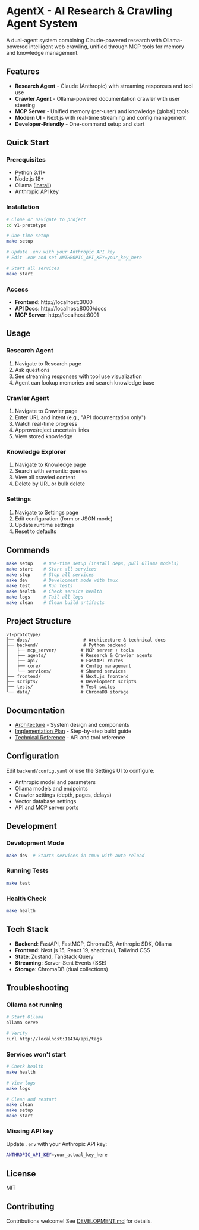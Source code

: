 # AgentX - AI Research & Crawling Agent System

A dual-agent system combining Claude-powered research with Ollama-powered intelligent web crawling, unified through MCP tools for memory and knowledge management.

## Features

- **Research Agent** - Claude (Anthropic) with streaming responses and tool use
- **Crawler Agent** - Ollama-powered documentation crawler with user steering
- **MCP Server** - Unified memory (per-user) and knowledge (global) tools
- **Modern UI** - Next.js with real-time streaming and config management
- **Developer-Friendly** - One-command setup and start

## Quick Start

### Prerequisites

- Python 3.11+
- Node.js 18+
- Ollama ([install](https://ollama.ai))
- Anthropic API key

### Installation

```bash
# Clone or navigate to project
cd v1-prototype

# One-time setup
make setup

# Update .env with your Anthropic API key
# Edit .env and set ANTHROPIC_API_KEY=your_key_here

# Start all services
make start
```

### Access

- **Frontend**: http://localhost:3000
- **API Docs**: http://localhost:8000/docs
- **MCP Server**: http://localhost:8001

## Usage

### Research Agent
1. Navigate to Research page
2. Ask questions
3. See streaming responses with tool use visualization
4. Agent can lookup memories and search knowledge base

### Crawler Agent
1. Navigate to Crawler page
2. Enter URL and intent (e.g., "API documentation only")
3. Watch real-time progress
4. Approve/reject uncertain links
5. View stored knowledge

### Knowledge Explorer
1. Navigate to Knowledge page
2. Search with semantic queries
3. View all crawled content
4. Delete by URL or bulk delete

### Settings
1. Navigate to Settings page
2. Edit configuration (form or JSON mode)
3. Update runtime settings
4. Reset to defaults

## Commands

```bash
make setup    # One-time setup (install deps, pull Ollama models)
make start    # Start all services
make stop     # Stop all services
make dev      # Development mode with tmux
make test     # Run tests
make health   # Check service health
make logs     # Tail all logs
make clean    # Clean build artifacts
```

## Project Structure

```
v1-prototype/
├── docs/                    # Architecture & technical docs
├── backend/                 # Python backend
│   ├── mcp_server/         # MCP server + tools
│   ├── agents/             # Research & Crawler agents
│   ├── api/                # FastAPI routes
│   ├── core/               # Config management
│   └── services/           # Shared services
├── frontend/               # Next.js frontend
├── scripts/                # Development scripts
├── tests/                  # Test suites
└── data/                   # ChromaDB storage
```

## Documentation

- [Architecture](docs/architecture.md) - System design and components
- [Implementation Plan](docs/implementation-plan.md) - Step-by-step build guide
- [Technical Reference](docs/technical-reference.md) - API and tool reference

## Configuration

Edit `backend/config.yaml` or use the Settings UI to configure:

- Anthropic model and parameters
- Ollama models and endpoints
- Crawler settings (depth, pages, delays)
- Vector database settings
- API and MCP server ports

## Development

### Development Mode

```bash
make dev  # Starts services in tmux with auto-reload
```

### Running Tests

```bash
make test
```

### Health Check

```bash
make health
```

## Tech Stack

- **Backend**: FastAPI, FastMCP, ChromaDB, Anthropic SDK, Ollama
- **Frontend**: Next.js 15, React 19, shadcn/ui, Tailwind CSS
- **State**: Zustand, TanStack Query
- **Streaming**: Server-Sent Events (SSE)
- **Storage**: ChromaDB (dual collections)

## Troubleshooting

### Ollama not running
```bash
# Start Ollama
ollama serve

# Verify
curl http://localhost:11434/api/tags
```

### Services won't start
```bash
# Check health
make health

# View logs
make logs

# Clean and restart
make clean
make setup
make start
```

### Missing API key
Update `.env` with your Anthropic API key:
```bash
ANTHROPIC_API_KEY=your_actual_key_here
```

## License

MIT

## Contributing

Contributions welcome! See [DEVELOPMENT.md](DEVELOPMENT.md) for details.
